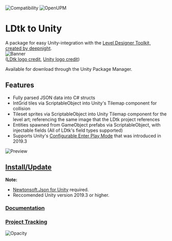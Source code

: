 ![Compatibility](https://img.shields.io/badge/Unity-2019.3+-brightgreen) ![OpenUPM](https://img.shields.io/npm/v/com.cammin.ldtkunity?label=openupm&registry_uri=https://package.openupm.com)
# LDtk to Unity
A package for easy Unity-integration with the [Level Designer Toolkit, created by deepnight](https://github.com/deepnight/ldtk).  
![Banner](https://github.com/Cammin/LDtkUnity/blob/master/DocImages~/LdtkUnityBanner.png)  
([LDtk logo credit](https://github.com/deepnight/ldtk/blob/master/art/logo/banner-assets/square-512.png), [Unity logo credit](https://unity3d.com/legal/branding_trademarks))  

Available for download through the Unity Package Manager.  



## Features  
- Fully parsed JSON data into C# structs
- IntGrid tiles via ScriptableObject into Unity's Tilemap component for collision
- Tileset sprites via ScriptableObject into Unity Tilemap component for the level art; referencing the same image that the LDtk project references  
- Entities spawned from GameObject prefabs via ScriptableObject, with injectable fields (All of LDtk's field types supported)
- Supports Unity's [Configurable Enter Play Mode](https://docs.unity3d.com/Manual/ConfigurableEnterPlayMode.html) that was introduced in 2019.3

![Preview](https://github.com/Cammin/LDtkUnity/blob/master/DocImages~/LDtkUnityPreview.png)


## [Install/Update](https://github.com/Cammin/LDtkUnity/blob/master/INSTALL.md)  
**Note:** 
- [Newtonsoft.Json for Unity](https://github.com/jilleJr/Newtonsoft.Json-for-Unity) required.  
- Reccomended Unity version 2019.3 or higher.
 
### [Documentation](https://github.com/Cammin/LDtkUnity/blob/master/DOCUMENTATION.md)  
### [Project Tracking](https://trello.com/b/YPgO5283)  

![Opacity](https://github.com/Cammin/LDtkUnity/blob/master/DocImages~/LDtkUnityOpacity.gif)

